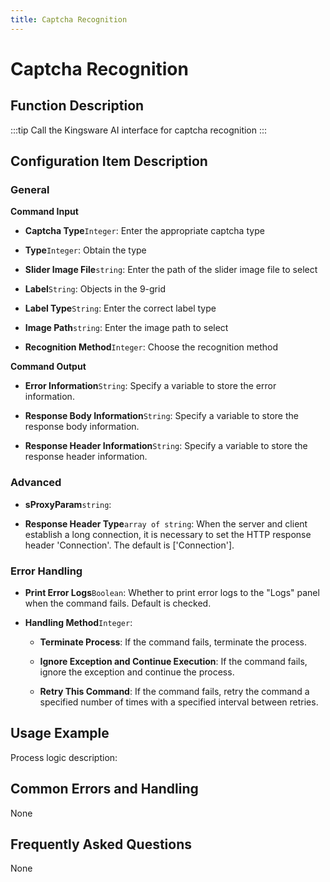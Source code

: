 ```yaml
---
title: Captcha Recognition
---
```


# Captcha Recognition

## Function Description

:::tip 
Call the Kingsware AI interface for captcha recognition
:::

## Configuration Item Description

### General

**Command Input**

- **Captcha Type**`Integer`: Enter the appropriate captcha type

- **Type**`Integer`: Obtain the type

- **Slider Image File**`string`: Enter the path of the slider image file to select

- **Label**`String`: Objects in the 9-grid

- **Label Type**`String`: Enter the correct label type

- **Image Path**`string`: Enter the image path to select

- **Recognition Method**`Integer`: Choose the recognition method


**Command Output**

- **Error Information**`String`: Specify a variable to store the error information.

- **Response Body Information**`String`: Specify a variable to store the response body information.

- **Response Header Information**`String`: Specify a variable to store the response header information.

### Advanced

- **sProxyParam**`string`: 

- **Response Header Type**`array of string`: When the server and client establish a long connection, it is necessary to set the HTTP response header 'Connection'. The default is ['Connection'].


### Error Handling

- **Print Error Logs**`Boolean`: Whether to print error logs to the "Logs" panel when the command fails. Default is checked. 

- **Handling Method**`Integer`:

    - **Terminate Process**: If the command fails, terminate the process.

    - **Ignore Exception and Continue Execution**: If the command fails, ignore the exception and continue the process.

    - **Retry This Command**: If the command fails, retry the command a specified number of times with a specified interval between retries.

## Usage Example

Process logic description:

## Common Errors and Handling

None

## Frequently Asked Questions

None

